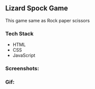## Lizard Spock Game

This game same as Rock paper scissors

### Tech Stack

- HTML
- CSS
- JavaScript

### Screenshots:



### Gif:

